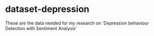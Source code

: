 # dataset-depression
These are the data needed for my research on 'Depression behaviour Detection with Sentiment Analysis'
